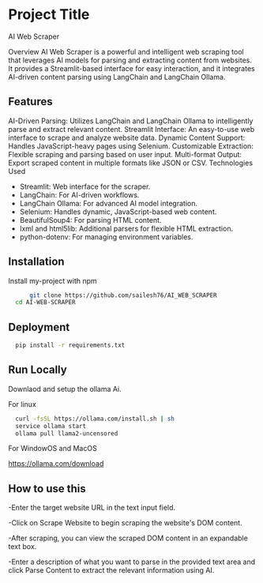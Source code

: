 
# Project Title

AI Web Scraper

Overview
AI Web Scraper is a powerful and intelligent web scraping tool that leverages AI models for parsing and extracting content from websites. It provides a Streamlit-based interface for easy interaction, and it integrates AI-driven content parsing using LangChain and LangChain Ollama.


## Features

AI-Driven Parsing: Utilizes LangChain and LangChain Ollama to intelligently parse and extract relevant content.
Streamlit Interface: An easy-to-use web interface to scrape and analyze website data.
Dynamic Content Support: Handles JavaScript-heavy pages using Selenium.
Customizable Extraction: Flexible scraping and parsing based on user input.
Multi-format Output: Export scraped content in multiple formats like JSON or CSV.
Technologies Used

- Streamlit: Web interface for the scraper.
- LangChain: For AI-driven workflows.
- LangChain Ollama: For advanced AI model integration.
- Selenium: Handles dynamic, JavaScript-based web content.
- BeautifulSoup4: For parsing HTML content.
- lxml and html5lib: Additional parsers for flexible HTML extraction.
- python-dotenv: For managing environment variables.


## Installation

Install my-project with npm

```bash
      git clone https://github.com/sailesh76/AI_WEB_SCRAPER
  cd AI-WEB-SCRAPER
```
 
## Deployment

```bash
  pip install -r requirements.txt
```


## Run Locally

Downlaod and setup the ollama Ai.

For linux
```bash
  curl -fsSL https://ollama.com/install.sh | sh
  service ollama start
  ollama pull llama2-uncensored 
```
For WindowOS and MacOS

https://ollama.com/download

## How to use this


-Enter the target website URL in the text input field.

-Click on Scrape Website to begin scraping the website's DOM content.

-After scraping, you can view the scraped DOM content in an expandable text box.

-Enter a description of what you want to parse in the provided text area and click Parse Content to extract the relevant information using AI.
